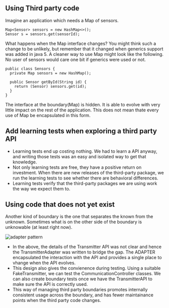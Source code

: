 ## Using Third party code
Imagine an application which needs a Map of sensors.
```
Map<Sensor> sensors = new HashMap<>();
Sensor s = sensors.get(sensorId);
```
What happens when the Map interface changes? You might think such a change to be unlikely, but remember that it changed when generics support was added in java 5. A cleaner way to use Map might look like the following. No user of sensors would care one bit if generics were used or not.

```
public class Sensors {
  private Map sensors = new HashMap();
  
  public Sensor getById(String id) {
    return (Sensor) sensors.get(id);
  }
}
```

The interface at the boundary(Map) is hidden. It is able to evolve with very little impact on the rest of the application. This does not mean thate every use of Map be encapsulated in this form.

## Add learning tests when exploring a third party API
* Learning tests end up costing nothing. We had to learn a API anyway, and writing those tests was an easy and isolated way to get that knowledge.
* Not only learning tests are free, they have a positive return on investment. When there are new releases of the third-party package, we run the learning tests to see whether there are behavioral differences.
* Learning tests verify that the third-party packages we are using work the way we expect them to.

## Using code that does not yet exist
Another kind of boundary is the one that separates the known from the unknown. Sometimes what is on the other side of the boundary is unknowable (at least right now).

![adapter pattern](https://user-images.githubusercontent.com/6800366/41607295-557ae322-7403-11e8-9e6c-540acab04301.PNG)

* In the above, the details of the Transmitter API was not clear and hence the TransmitterAdapter was written to bridge the gap. The ADAPTER encapsulated the interaction with the API and provides a single place to vhange when the API evolves.
* This design also gives the convienence during testing. Using a suitable FakeTransmitter, we can test the CommunicationController classes. We can also create boundary tests once we have the TransmitterAPI to make sure the API is correctly used.
* This way of managing third party boundaries promotes internally consistent usage across the boundary, and has fewer maintainance points when the third party code changes.



